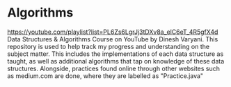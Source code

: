 # Algorithms
https://youtube.com/playlist?list=PL6Zs6LgrJj3tDXv8a_elC6eT_4R5gfX4d Data Structures &amp; Algorithms Course on YouTube by Dinesh Varyani. This repository is used to help track my progress and understanding on the subject matter. This includes the implementations of each data structure as taught, as well as additional algorithms that tap on knowledge of these data structures.  Alongside, practices found online through other websites such as medium.com are done, where they are labelled as "Practice.java"
